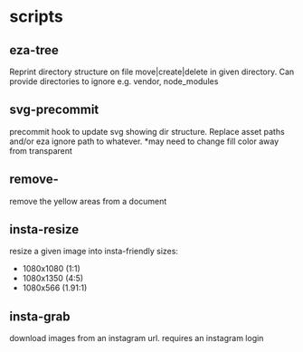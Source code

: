 # scripts

## eza-tree

Reprint directory structure on file move|create|delete in given directory. Can provide directories to ignore e.g. vendor, node_modules

## svg-precommit

precommit hook to update svg showing dir structure. Replace asset paths and/or eza ignore path to whatever. *may need to change fill color away from transparent

## remove-

remove the yellow areas from a document

## insta-resize

resize a given image into insta-friendly sizes:

- 1080x1080 (1:1)
- 1080x1350 (4:5)
- 1080x566 (1.91:1)

## insta-grab

download images from an instagram url. requires an instagram login